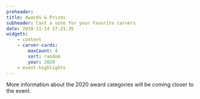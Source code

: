 ```yaml
---
preheader: 
title: Awards & Prizes
subheader: Cast a vote for your favorite carvers
date: 2018-11-14 17:21:35
widgets:
    - content
    - carver-cards:
        maxCount: 4
        sort: random
        year: 2020
    - event-highlights
---
```


More information about the 2020 award categories will be coming closer to the event.